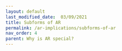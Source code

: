 ```yaml
---
layout: default
last_modified_date:  03/09/2021
title: Subforms of AR
permalink: /ar-implications/subforms-of-ar
nav_order: 4
parent: Why is AR special?
---
```


